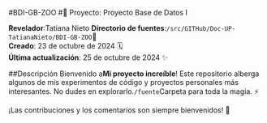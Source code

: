 #BDI-GB-ZOO
#🚀 Proyecto: Proyecto Base de Datos I

**Revelador**:Tatiana Nieto 
**Directorio de fuentes**:`/src/GITHub/Doc-UP-TatianaNieto/BDI-GB-ZOO`📂  
**Creado**: 23 de octubre de 2024 🗓️  
**Última actualización**: 25 de octubre de 2024 ✨  

##Descripción
Bienvenido a**Mi proyecto increíble**! Este repositorio alberga algunos de mis experimentos de código y proyectos personales más interesantes. No dudes en explorarlo.`/fuente`Carpeta para toda la magia. ⚡

¡Las contribuciones y los comentarios son siempre bienvenidos! 🙌